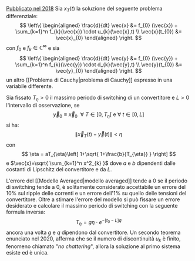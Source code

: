 [Pubblicato nel 2018](https://www.iris.unina.it/handle/11588/717197)
Sia $x_T(t)$ la soluzione del seguente problema differenziale:
$$
\left\{
\begin{aligned}
\frac{d}{dt} \vec{x} &= f_{0} (\vec{x}) + \sum_{k=1}^n f_{k}(\vec{x}) \cdot u_{k}(\vec{x},t) \\
\vec{x}(t_{0}) &= \vec{x}_{0}
\end{aligned}
\right.
$$
con $f_0$ e $f_k \in \mathbb{C}^\infty$ e sia 
$$
\left\{
\begin{aligned}
\frac{d}{dt} \vec{y} &= f_{0} (\vec{y}) + \sum_{k=1}^n f_{k}(\vec{y}) \cdot d_{k}(\vec{y},t) \\
\vec{y}(t_{0}) &= \vec{y}_{0}
\end{aligned}
\right.
$$
un altro [[Problema di Cauchy|problema di Cauchy]] espresso in una variabile differente.

Sia fissato $T_\eta>0$ il massimo periodo di switching di un convertitore e $L>0$ l'intervallo di osservazione, se 
$$
\vec{y}_{0}\equiv \vec{x}_{0}\ \ \forall\  T \in [0,T_{\eta}[ \text{ e }
\forall\ t \in [0,L]
$$
si ha:
$$
\Big\|\vec{x}_{T}(t)-\vec{y}(t)\Big\| < \eta
$$
con
$$
\eta = aT_{\eta}\left[ 1+\sqrt{ 1+\frac{b}{T_{\eta}} } \right]
$$
e $\vec{x}=\sqrt{ \sum_{k=1}^n x^2_{k} }$ dove $a$ e $b$ dipendenti dalle costanti di Lipschitz del convertitore e da $L$.

L'errore del [[Modello Averaged|modello averaged]] tende a 0 se il periodo di switching tende a 0, è solitamente considerato accettabile un errore del 10% sul ripple delle correnti e un errore dell'1% su quello delle tensioni del convertitore.
Oltre a stimare l'errore del modello si può fissare un errore desiderato e calcolare il massimo periodo di switching con la seguente formula inversa:
$$
T_{\eta} = g\eta \cdot e^{-[t_{0}-L]q}
$$
ancora una volta $g$ e $q$ dipendono dal convertitore.
Un secondo teorema enunciato nel 2020, afferma che se il numero di discontinuità $u_k$ è finito, fenomeno
chiamato "*no chattering*", allora la soluzione al primo sistema esiste ed è unica.